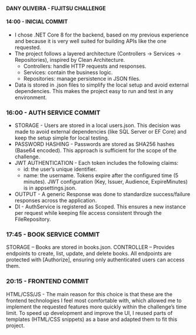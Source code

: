 ﻿#### DANY OLIVEIRA - FUJITSU CHALLENGE

#### 14:00 - INICIAL COMMIT
* I chose .NET Core 8 for the backend, based on my previous experience and because it is very well suited for building APIs like the one requested.
* The project follows a layered architecture (Controllers -> Services -> Repositories), inspired by Clean Architecture.
	* Controllers: handle HTTP requests and responses.
	* Services: contain the business logic.
	* Repositories: manage persistence in JSON files.
* Data is stored in .json files to simplify the local setup and avoid external dependencies. This makes the project easy to run and test in any environment.

### 16:00 - AUTH SERVICE COMMIT
* STORAGE - Users are stored in a local users.json. This decision was made to avoid external dependencies (like SQL Server or EF Core) and keep the setup simple for local testing.
* PASSWORD HASHING - Passwords are stored as SHA256 hashes (Base64 encoded). This approach is sufficient for the scope of the challenge.
* JWT AUTHENTICATION - Each token includes the following claims:
   * id: the user’s unique identifier.
   * name: the username.
Tokens expire after the configured time (5 minutes).
JWT configuration (Key, Issuer, Audience, ExpireMinutes) is in appsettings.json.
* OUTPUT - A generic Response<T> was done to standardize success/failure responses across the application.
* DI - AuthService is registered as Scoped. This ensures a new instance per request while keeping file access consistent through the FileRepository.

### 17:45 - BOOK SERVICE COMMIT 
STORAGE – Books are stored in books.json.
CONTROLLER – Provides endpoints to create, list, update, and delete books. All endpoints are protected with [Authorize], ensuring only authenticated users can access them.

### 20:15 - FRONTEND COMMIT
HTML/CSS/JS - The main reason for this choice is that these are the frontend technologies I feel most comfortable with, which allowed me to implement the requested features more quickly within the challenge’s time limit.
To speed up development and improve the UI, I reused parts of templates (HTML/CSS snippets) as a base and adapted them to fit this project.
